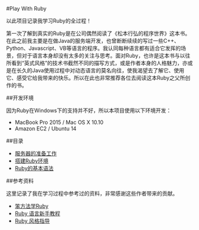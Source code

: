 #Play With Ruby

以此项目记录我学习Ruby的全过程！

第一次了解到真实的Ruby是在公司偶然阅读了《松本行弘的程序世界》这本书。在此之前我主要是在做Java的服务端开发，也曾断断续续的写过一些C++、Python、Javascript、VB等语言的程序。我认同每种语言都有适合它发挥的场景，但对于语言本身却没有太多的关注与思考。面对Ruby，也许是这本书与以往所看到“英式风格”的技术书截然不同的描写方式，或是作者本身的人格魅力，亦或是在长久的Java使用过程中对动态语言的莫名向往，使我渴望去了解它、使用它、感受它给我带来的快乐。所以在此也非常推荐各位去阅读这本Ruby之父所创作的书。

##开发环境

因为Ruby在Windows下的支持并不好，所以本项目使用以下环境开发：

 - MacBook Pro 2015 / Mac OS X 10.10
 - Amazon EC2 / Ubuntu 14


##目录

 - [服务器的准备工作][1]
 - [搭建Ruby环境][2]
 - [Ruby的基本语法][3]

##参考资料

这里记录了我在学习过程中参考过的资料，非常感谢这些作者带来的贡献。

 - [笨方法学Ruby][ref1]
 - [Ruby 语言新手教程][ref2]
 - [Ruby 风格指导][ref3]


[1]: /articles/preparatory.md
[2]: /articles/install.md
[3]: /articles/grammar.md

[ref1]: http://lrthw.github.io/
[ref2]: http://saito.im/slide/ruby-new.html
[ref3]: https://ruby-china.org/wiki/coding-style
